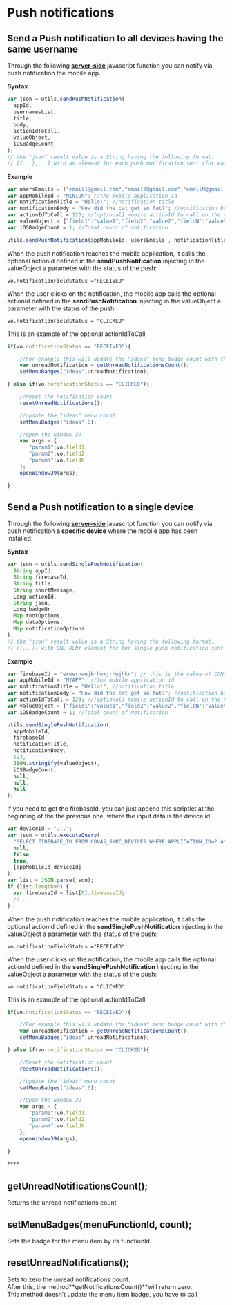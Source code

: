 # Push notifications

## Send a Push notification to all devices having the same username

Through the following [**server-side**](../server-side-javascript-api/email.md) javascript function you can notify via push notification the mobile app.

**Syntax**

```javascript
var json = utils.sendPushNotification(
  appId, 
  usernamesList, 
  title, 
  body, 
  actionIdToCall, 
  valueObject, 
  iOSBadgeCount
);
// the "json" result value is a String having the following format:
// [{...},...] with an element for each push notification sent (for each involved device id)
```

**Example**

```javascript
var usersEmails = ["email1@gmail.com","email2@gmail.com","emailN@gmail.com"]; //an array of registered user email accounts
var appMobileId = "MINION"; //the mobile application id
var notificationTitle = "Hello!"; //notification title
var notificationBody = "How did the cat get so fat?"; //notification body
var actionIdToCall = 123; //[optional] mobile actionId to call on the notification click if necessary
var valueObject = {"field1":"value1","field2":"value2","fieldN":"valueN"}; //[optional] map of <String, String> to use in the action id if necessary
var iOSBadgeCount = 1; //Total count of notification

utils.sendPushNotification(appMobileId, usersEmails , notificationTitle, notificationBody, 123, JSON.stringify(valueObject), iOSBadgeCount);
```

When the push notification reaches the mobile application, it calls the optional actionId defined in the **sendPushNotification** injecting in the valueObject a parameter with the status of the push:

`vo.notificationFieldStatus ="RECEIVED"`

When the user clicks on the notification, the mobile app calls the optional actionId defined in the **sendPushNotification** injecting in the valueObject a parameter with the status of the push:

`vo.notificationFieldStatus = "CLICKED"`

This is an example of the optional actionIdToCall

```javascript
if(vo.notificationStatus == "RECEIVED"){

    //For example this will update the "ideas" menu badge count with the count of unread notifications
    var unreadNotification = getUnreadNotificationsCount();
    setMenuBadges("ideas",unreadNotification);

} else if(vo.notificationStatus == "CLICKED"){

    //Reset the notification count
    resetUnreadNotifications();

    //update the "ideas" menu count
    setMenuBadges("ideas",0);

    //Open the window 39
    var args = {
       "param1":vo.field1,
       "param2":vo.field2,
       "paramN":vo.fieldN
    };
    openWindow39(args);  

}
```

## **Send a Push notification to a single device**

Through the following [**server-side**](../server-side-javascript-api/email.md) javascript function you can notify via push notification **a specific device** where the  mobile app has been installed.

**Syntax**

```javascript
var json = utils.sendSinglePushNotification(
  String appId,
  String firebaseId,
  String title,
  String shortMessage,
  Long actionId,
  String json,
  Long badgeNr,
  Map rootOptions,
  Map dataOptions,
  Map notificationOptions
);
// the "json" result value is a String having the following format:
// [{...}] with ONE OLNY element for the single push notification sent
```

**Example**

```javascript
var firebaseId = "erwerhwejkrhwkjrhwjhkr"; // this is the value of CON45_DEVICES.FIREBASE_ID field for the specific device
var appMobileId = "MYAPP"; //the mobile application id
var notificationTitle = "Hello!"; //notification title
var notificationBody = "How did the cat get so fat?"; //notification body
var actionIdToCall = 123; //[optional] mobile actionId to call on the notification click if necessary
var valueObject = {"field1":"value1","field2":"value2","fieldN":"valueN"}; //[optional] map of <String, String> to use in the action id if necessary
var iOSBadgeCount = 1; //Total count of notification

utils.sendSinglePushNotification(
  appMobileId, 
  firebaseId, 
  notificationTitle, 
  notificationBody, 
  123, 
  JSON.stringify(valueObject), 
  iOSBadgeCount,
  null,
  null,
  null
);
```

If you need to get the firebaseId, you can just append this scriptlet at the beginning of the the previous one, where the input data is the device id:

```javascript
var deviceId = "...";
var json = utils.executeQuery(
  "SELECT FIREBASE_ID FROM CON45_SYNC_DEVICES WHERE APPLICATION_ID=? AND DEVICE_ID=?",
  null,
  false,
  true,
  [appMobileId,deviceId]
);
var list = JSON.parse(json);
if (list.length>0) {
  var firebaseId = list[0].firebaseId;
  // ...
}
```

When the push notification reaches the mobile application, it calls the optional actionId defined in the **sendSinglePushNotification** injecting in the valueObject a parameter with the status of the push:

`vo.notificationFieldStatus ="RECEIVED"`

When the user clicks on the notification, the mobile app calls the optional actionId defined in the **sendSinglePushNotification** injecting in the valueObject a parameter with the status of the push:

`vo.notificationFieldStatus = "CLICKED"`

This is an example of the optional actionIdToCall

```javascript
if(vo.notificationStatus == "RECEIVED"){

    //For example this will update the "ideas" menu badge count with the count of unread notifications
    var unreadNotification = getUnreadNotificationsCount();
    setMenuBadges("ideas",unreadNotification);

} else if(vo.notificationStatus == "CLICKED"){

    //Reset the notification count
    resetUnreadNotifications();

    //update the "ideas" menu count
    setMenuBadges("ideas",0);

    //Open the window 39
    var args = {
       "param1":vo.field1,
       "param2":vo.field2,
       "paramN":vo.fieldN
    };
    openWindow39(args);  

}
```

\*\*\*\*

## **getUnreadNotificationsCount\(\);**

Returns the unread notifications count

## **setMenuBadges\(menuFunctionId, count\);**

Sets the badge for the menu item by its functionId

## **resetUnreadNotifications\(\);**

Sets to zero the unread notifications count.  
After this, the method**getNotificationsCount\(\)**will return zero.  
This method doesn’t update the menu item badge, you have to call

